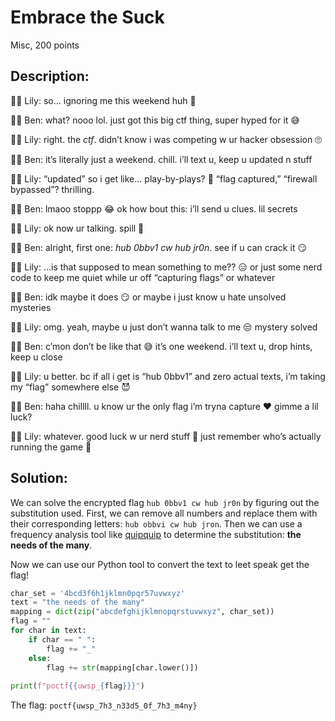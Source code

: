 # Embrace the Suck
Misc, 200 points

## Description:
💁‍♀️ Lily: so… ignoring me this weekend huh 👀

🧑‍💻 Ben: what? nooo lol. just got this big ctf thing, super hyped for it 😅

💁‍♀️ Lily: right. the *ctf*. didn’t know i was competing w ur hacker obsession 🙄

🧑‍💻 Ben: it’s literally just a weekend. chill. i’ll text u, keep u updated n stuff

💁‍♀️ Lily: “updated” so i get like... play-by-plays? 🥱 “flag captured,” “firewall bypassed”? thrilling.

🧑‍💻 Ben: lmaoo stoppp 😂 ok how bout this: i’ll send u clues. lil secrets

💁‍♀️ Lily: ok now ur talking. spill 👀

🧑‍💻 Ben: alright, first one: *hub 0bbv1 cw hub jr0n*. see if u can crack it 😏

💁‍♀️ Lily: …is that supposed to mean something to me?? 😑 or just some nerd code to keep me quiet while ur off “capturing flags” or whatever

🧑‍💻 Ben: idk maybe it does 😏 or maybe i just know u hate unsolved mysteries

💁‍♀️ Lily: omg. yeah, maybe u just don’t wanna talk to me 😒 mystery solved

🧑‍💻 Ben: c’mon don’t be like that 😅 it’s one weekend. i’ll text u, drop hints, keep u close

💁‍♀️ Lily: u better. bc if all i get is “hub 0bbv1” and zero actual texts, i’m taking my “flag” somewhere else 😈

🧑‍💻 Ben: haha chillll. u know ur the only flag i’m tryna capture ❤️ gimme a lil luck?

💁‍♀️ Lily: whatever. good luck w ur nerd stuff 🖤 just remember who’s actually running the game 👋

## Solution:

We can solve the encrypted flag ``hub 0bbv1 cw hub jr0n`` by figuring out the substitution used. First, we can remove all numbers and replace them with their corresponding letters: ``hub obbvi cw hub jron``. Then we can use a frequency analysis tool like [quipquip](https://quipqiup.com/) to determine the substitution: **the needs of the many**.

Now we can use our Python tool to convert the text to leet speak get the flag! 

```python
char_set = '4bcd3f6h1jklmn0pqr57uvwxyz'
text = "the needs of the many"
mapping = dict(zip("abcdefghijklmnopqrstuvwxyz", char_set))
flag = ""
for char in text:
    if char == " ":
        flag += "_"
    else:
        flag += str(mapping[char.lower()])
    
print(f"poctf{{uwsp_{flag}}}")
```

The flag: ``poctf{uwsp_7h3_n33d5_0f_7h3_m4ny}``
